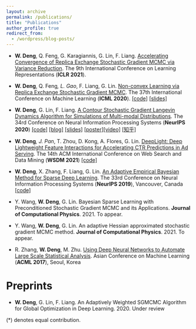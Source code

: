 ```yaml
---
layout: archive
permalink: /publications/
title: "Publications"
author_profile: true
redirect_from:
  - /wordpress/blog-posts/
---
```



* **W. Deng**, Q. Feng, G. Karagiannis, G. Lin, F. Liang. [Accelerating Convergence of Replica Exchange Stochastic Gradient MCMC via Variance Reduction](https://arxiv.org/pdf/2010.01084.pdf). The 9th International Conference on Learning Representations (**ICLR 2021**).

* **W. Deng**, Q. Feng<sup>*</sup>, L. Gao<sup>*</sup>, F. Liang, G. Lin. [Non-convex Learning via Replica Exchange Stochastic Gradient MCMC](https://arxiv.org/pdf/2008.05367.pdf). The 37th International Conference on Machine Learning (**ICML 2020**). [\[code\]](https://github.com/gaoliyao/Replica_Exchange_Stochastic_Gradient_MCMC) [\[slides\]](https://icml.cc/media/Slides/icml/2020/virtual(no-parent)-16-15-00UTC-6023-non-convex_lear.pdf)

* **W. Deng**, G. Lin, F. Liang. [A Contour Stochastic Gradient Langevin Dynamics Algorithm for Simulations of Multi-modal Distributions](https://arxiv.org/pdf/2010.09800.pdf). The 34rd Conference on Neural Information Processing Systems (**NeurIPS 2020**) [\[code\]](https://github.com/WayneDW/Contour-Stochastic-Gradient-Langevin-Dynamics) [\[blog\]](https://waynedw.github.io/posts/CSGLD/) [\[slides\]](https://github.com/WayneDW/Contour-Stochastic-Gradient-Langevin-Dynamics/blob/master/figures/slides.pdf) [\[poster\]](https://github.com/WayneDW/Contour-Stochastic-Gradient-Langevin-Dynamics/blob/master/figures/CSGLD_poster.pdf)[\[video\]](https://slideslive.com/38936402/a-contour-stochastic-gradient-langevin-dynamics-algorithm-for-simulations-of-multimodal-distributions) [\[知乎\]](https://zhuanlan.zhihu.com/p/267633636)

<!---  [\[video\]](https://nips.cc/virtual/2020/public/poster_b5b8c484824d8a06f4f3d570bc420313.html)  -->



* **W. Deng**<sup>*</sup>, J. Pan<sup>*</sup>, T. Zhou, D. Kong, A. Flores, G. Lin. [DeepLight: Deep Lightweight Feature Interactions for Accelerating CTR Predictions in Ad Serving](https://arxiv.org/pdf/2002.06987.pdf). The 14th ACM International Conference on Web Search and Data Mining (**WSDM 2021**) [\[code\]](https://github.com/WayneDW/DeepLight_Deep-Lightweight-Feature-Interactions)

* **W. Deng**, X. Zhang, F. Liang, G. Lin. [An Adaptive Empirical Bayesian Method for Sparse Deep Learning](https://arxiv.org/pdf/1910.10791.pdf). The 33rd Conference on Neural Information Processing Systems (**NeurIPS 2019**), Vancouver, Canada [\[code\]](https://github.com/WayneDW/Bayesian-Sparse-Deep-Learning)

* Y. Wang, **W. Deng**, G. Lin. Bayesian Sparse Learning with Preconditioned Stochastic Gradient MCMC and its Applications. **Journal of Computational Physics**. 2021. To appear.

* Y. Wang, **W. Deng**, G. Lin. An adaptive Hessian approximated stochastic gradient MCMC method. **Journal of Computational Physics**. 2021. To appear.

* R. Zhang, **W. Deng**, M. Zhu. [Using Deep Neural Networks to Automate Large Scale Statistical Analysis](https://arxiv.org/pdf/1708.03027.pdf). Asian Conference on Machine Learning (**ACML 2017**), Seoul, Korea



Preprints
======

* **W. Deng**, G. Lin, F. Liang. An Adaptively Weighted SGMCMC Algorithm for Global Optimization in Deep Learning. 2020. Under review

(*) denotes equal contribution.

